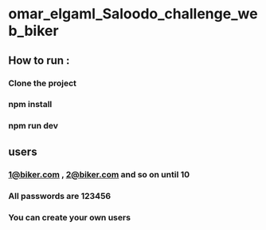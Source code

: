 # omar_elgaml_Saloodo_challenge_web_biker

## How to run :

### Clone the project

### npm install

### npm run dev

## users

### 1@biker.com , 2@biker.com and so on until 10

### All passwords are 123456

### You can create your own users
